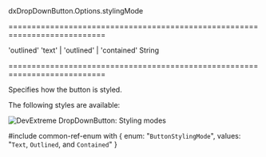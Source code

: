 <!--id-->dxDropDownButton.Options.stylingMode<!--/id-->
===========================================================================
<!--default-->'outlined'<!--/default-->
<!--acceptValues-->'text' | 'outlined' | 'contained'<!--/acceptValues-->
<!--type-->String<!--/type-->
===========================================================================

<!--shortDescription-->
Specifies how the button is styled.
<!--/shortDescription-->

<!--fullDescription-->
The following styles are available: 

![DevExtreme DropDownButton: Styling modes](Content/images/doc/19_1/UiWidgets/dropdownbutton_stylingMode.png)

#include common-ref-enum with {
    enum: "`ButtonStylingMode`",
    values: "`Text`, `Outlined`, and `Contained`"
}
<!--/fullDescription-->